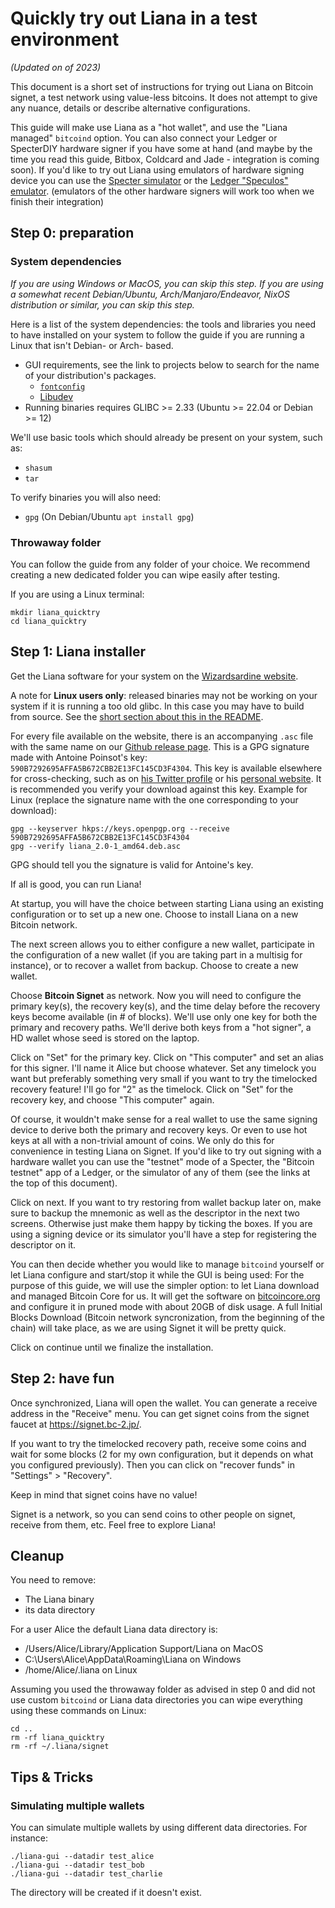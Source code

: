 # Quickly try out Liana in a test environment


*(Updated on  of 2023)*

This document is a short set of instructions for trying out Liana on Bitcoin signet, a test network using value-less bitcoins. It does not attempt to
give any nuance, details or describe alternative configurations.

This guide will make use Liana as a "hot wallet", and use the "Liana managed" `bitcoind` option.
You can also connect your Ledger or SpecterDIY hardware signer if you have some at hand (and maybe by the time you read this guide, Bitbox, Coldcard and Jade - integration is coming soon).
If you'd like to try out Liana using emulators of
hardware signing device you can use the [Specter
simulator](https://github.com/cryptoadvance/specter-diy/blob/master/docs/simulator.md) or the
[Ledger "Speculos" emulator](https://github.com/LedgerHQ/speculos).
(emulators of the other hardware signers will work too when we finish their integration)

## Step 0: preparation

### System dependencies

*If you are using Windows or MacOS, you can skip this step.*
*If you are using a somewhat recent Debian/Ubuntu, Arch/Manjaro/Endeavor, NixOS distribution or similar, you can skip this step.*

Here is a list of the system dependencies: the tools and libraries you need to have installed on
your system to follow the guide if you are running a Linux that isn't Debian- or Arch- based.

- GUI requirements, see the link to projects below to search for the name of your distribution's packages.  
    - [`fontconfig`](https://www.freedesktop.org/wiki/Software/fontconfig/) 
    - [Libudev](https://www.freedesktop.org/software/systemd/man/libudev.html) 
- Running binaries requires GLIBC >= 2.33 (Ubuntu >= 22.04 or Debian >= 12)

We'll use basic tools which should already be present on your system, such as:
- `shasum`
- `tar`

To verify binaries you will also need:
- `gpg` (On Debian/Ubuntu `apt install gpg`)

### Throwaway folder

You can follow the guide from any folder of your choice. We recommend creating a new dedicated folder you
can wipe easily after testing. 

If you are using a Linux terminal:
```
mkdir liana_quicktry
cd liana_quicktry
```


## Step 1: Liana installer

Get the Liana software for your system on the [Wizardsardine website](https://wizardsardine.com/liana).

A note for **Linux users only**: released binaries may not be working on your system if it is
running a too old glibc. In this case you may have to build from source. See the [short section
about this in the README](../README.md#a-note-on-linux-binaries-and-glibc-version).

For every file available on the website, there is an accompanying `.asc` file with the same
name on our [Github release page](https://github.com/wizardsardine/liana/releases). This is a GPG signature made with Antoine Poinsot's key:
`590B7292695AFFA5B672CBB2E13FC145CD3F4304`. This key is available elsewhere for cross-checking, such
as on [his Twitter profile](https://twitter.com/darosior) or his [personal
website](http://download.darosior.ninja/antoine_poinsot_0xE13FC145CD3F4304.txt). It is recommended
you verify your download against this key.
Example for Linux (replace the signature name with the one corresponding to your download):
```
gpg --keyserver hkps://keys.openpgp.org --receive 590B7292695AFFA5B672CBB2E13FC145CD3F4304
gpg --verify liana_2.0-1_amd64.deb.asc
```
GPG should tell you the signature is valid for Antoine's key.

If all is good, you can run Liana!

At startup, you will have the choice between starting Liana using an existing configuration or to
set up a new one. Choose to install Liana on a new Bitcoin network.

The next screen allows you to either configure a new wallet, participate in the configuration of a
new wallet (if you are taking part in a multisig for instance), or to recover a wallet from backup.
Choose to create a new wallet.

Choose **Bitcoin Signet** as network. Now you will need to configure the primary key(s), the recovery
key(s), and the time delay before the recovery keys become available (in # of blocks). We'll use
only one key for both the primary and recovery paths. We'll derive both keys from a "hot signer", a
HD wallet whose seed is stored on the laptop.

Click on "Set" for the primary key. Click on "This computer" and set an alias for this signer. I'll
name it Alice but choose whatever. Set any timelock you want but preferably something very small if
you want to try the timelocked recovery feature! I'll go for "2" as the timelock. Click on "Set" for
the recovery key, and choose "This computer" again.

Of course, it wouldn't make sense for a real wallet to use the same signing device to derive both
the primary and recovery keys. Or even to use hot keys at all with a non-trivial amount of coins. We
only do this for convenience in testing Liana on Signet. If you'd like to try out signing with a
hardware wallet you can use the "testnet" mode of a Specter, the "Bitcoin testnet" app of a Ledger,
or the simulator of any of them (see the links at the top of this document).

Click on next. If you want to try restoring from wallet backup later on, make sure to backup the
mnemonic as well as the descriptor in the next two screens. Otherwise just make them happy by
ticking the boxes. If you are using a signing device or its simulator you'll have a step for registering
the descriptor on it.

You can then decide whether you would like to manage `bitcoind` yourself or let Liana configure
and start/stop it while the GUI is being used:
For the purpose of this guide, we will use the simpler option: to let Liana download and managed Bitcoin Core for us. It will get the software on [bitcoincore.org](https://bitcoincore.org/) and configure it in pruned mode with about 20GB of disk usage.
A full Initial Blocks Download (Bitcoin network syncronization, from the beginning of the chain) will take place, as we are using Signet it will be pretty quick.

Click on continue until we finalize the installation.


## Step 2: have fun

Once synchronized, Liana will open the wallet.
You can generate a receive address in the "Receive" menu. You can get signet coins from the signet
faucet at https://signet.bc-2.jp/.

If you want to try the timelocked recovery path, receive some coins and wait for some blocks (2 for
my own configuration, but it depends on what you configured previously). Then you can click on
"recover funds" in "Settings" > "Recovery".

Keep in mind that signet coins have no value!

Signet is a network, so you can send coins to other people on signet, receive from them, etc. Feel free to explore Liana! 


## Cleanup

You need to remove:
- The Liana binary
- its data directory

For a user Alice the default Liana data directory is:

- /Users/Alice/Library/Application Support/Liana on MacOS
- C:\Users\Alice\AppData\Roaming\Liana on Windows
- /home/Alice/.liana on Linux

Assuming you used the throwaway folder as advised in step 0 and did not use custom `bitcoind` or
Liana data directories you can wipe everything using these commands on Linux:
```
cd ..
rm -rf liana_quicktry
rm -rf ~/.liana/signet
```


## Tips & Tricks 

### Simulating multiple wallets

You can simulate multiple wallets by using different data directories. For instance:

```
./liana-gui --datadir test_alice
./liana-gui --datadir test_bob
./liana-gui --datadir test_charlie
 ```
The directory will be created if it doesn't exist.
